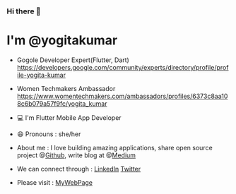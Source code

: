 ### Hi there 👋
# I'm @yogitakumar

- Gogole Developer Expert(Flutter, Dart)
 https://developers.google.com/community/experts/directory/profile/profile-yogita-kumar

- Women Techmakers Ambassador
https://www.womentechmakers.com/ambassadors/profiles/6373c8aa108c6b079a57f9fc/yogita_kumar

- 💻 I'm Flutter Mobile App Developer

- 😄 Pronouns : she/her
 
- About me : I love building amazing applications, share open source project @[Github](https://github.com/yogitakumar), write blog at @[Medium](https://helloyogita.medium.com/)

- We can connect through : [LinkedIn](https://www.linkedin.com/in/yogitakumar05/) [Twitter](https://twitter.com/YogitaKumar05)

- Please visit : [MyWebPage](https://yogitakumar.github.io/)
